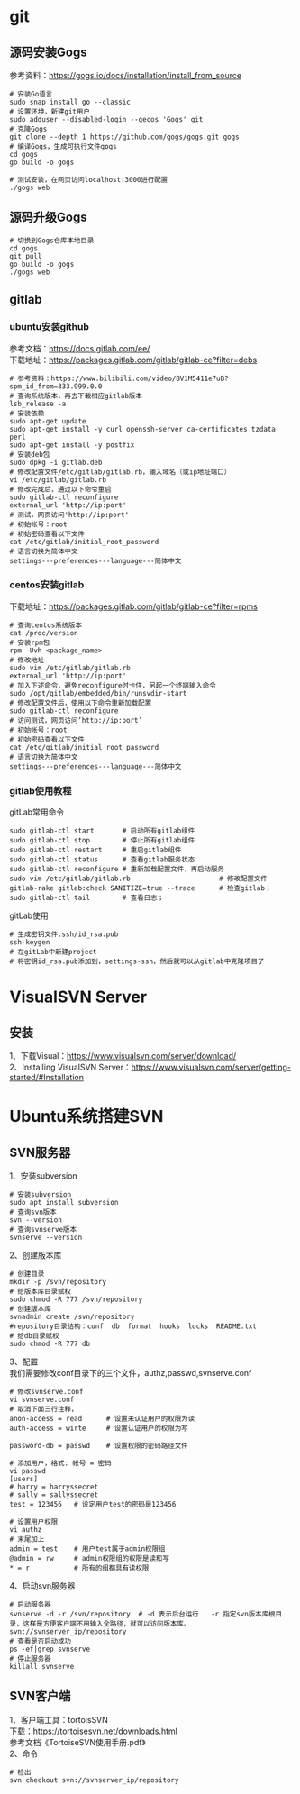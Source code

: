 # git
## 源码安装Gogs
参考资料：https://gogs.io/docs/installation/install_from_source  
```shell
# 安装Go语言
sudo snap install go --classic
# 设置环境，新建git用户
sudo adduser --disabled-login --gecos 'Gogs' git
# 克隆Gogs
git clone --depth 1 https://github.com/gogs/gogs.git gogs
# 编译Gogs，生成可执行文件gogs
cd gogs
go build -o gogs

# 测试安装，在网页访问localhost:3000进行配置
./gogs web
```
## 源码升级Gogs
```shell
# 切换到Gogs仓库本地目录
cd gogs
git pull
go build -o gogs
./gogs web
```
## gitlab
### ubuntu安装github
参考文档：https://docs.gitlab.com/ee/  
下载地址：https://packages.gitlab.com/gitlab/gitlab-ce?filter=debs  
```shell
# 参考资料：https://www.bilibili.com/video/BV1M5411e7uB?spm_id_from=333.999.0.0
# 查询系统版本，再去下载相应gitlab版本
lsb_release -a
# 安装依赖
sudo apt-get update
sudo apt-get install -y curl openssh-server ca-certificates tzdata perl
sudo apt-get install -y postfix
# 安装deb包
sudo dpkg -i gitlab.deb
# 修改配置文件/etc/gitlab/gitlab.rb，输入域名（或ip地址端口）
vi /etc/gitlab/gitlab.rb
# 修改完成后，通过以下命令重启
sudo gitlab-ctl reconfigure
external_url 'http://ip:port'
# 测试，网页访问'http://ip:port'
# 初始帐号：root
# 初始密码查看以下文件
cat /etc/gitlab/initial_root_password
# 语言切换为简体中文
settings---preferences---language---简体中文
```
### centos安装gitlab
下载地址：https://packages.gitlab.com/gitlab/gitlab-ce?filter=rpms  
```shell
# 查询centos系统版本
cat /proc/version
# 安装rpm包
rpm -Uvh <package_name>
# 修改地址
sudo vim /etc/gitlab/gitlab.rb
external_url 'http://ip:port'
# 加入下述命令，避免reconfigure时卡住，另起一个终端输入命令
sudo /opt/gitlab/embedded/bin/runsvdir-start
# 修改配置文件后，使用以下命令重新加载配置
sudo gitlab-ctl reconfigure
# 访问测试，网页访问‘http://ip:port’
# 初始帐号：root
# 初始密码查看以下文件
cat /etc/gitlab/initial_root_password
# 语言切换为简体中文
settings---preferences---language---简体中文
```
### gitlab使用教程
gitLab常用命令  
```shell
sudo gitlab-ctl start       # 启动所有gitlab组件
sudo gitlab-ctl stop        # 停止所有gitlab组件
sudo gitlab-ctl restart     # 重启gitlab组件
sudo gitlab-ctl status      # 查看gitlab服务状态
sudo gitlab-ctl reconfigure # 重新加载配置文件，再启动服务
sudo vim /etc/gitlab/gitlab.rb                      # 修改配置文件
gitlab-rake gitlab:check SANITIZE=true --trace      # 检查gitlab；
sudo gitlab-ctl tail        # 查看日志；
```
gitLab使用  
```shell
# 生成密钥文件.ssh/id_rsa.pub
ssh-keygen
# 在gitLab中新建project
# 将密钥id_rsa.pub添加到，settings-ssh，然后就可以从gitlab中克隆项目了
```

# VisualSVN Server
## 安装
1、下载Visual：https://www.visualsvn.com/server/download/  
2、Installing VisualSVN Server：https://www.visualsvn.com/server/getting-started/#Installation  

# Ubuntu系统搭建SVN
## SVN服务器
1、安装subversion
```shell
# 安装subversion
sudo apt install subversion
# 查询svn版本
svn --version
# 查询svnserve版本
svnserve --version
```
2、创建版本库
```shell
# 创建目录
mkdir -p /svn/repository
# 给版本库目录赋权
sudo chmod -R 777 /svn/repository
# 创建版本库
svnadmin create /svn/repository
#repository目录结构：conf  db  format  hooks  locks  README.txt
# 给db目录赋权
sudo chmod -R 777 db
```
3、配置  
我们需要修改conf目录下的三个文件，authz,passwd,svnserve.conf
```shell
# 修改svnserve.conf
vi svnserve.conf
# 取消下面三行注释，
anon-access = read      # 设置未认证用户的权限为读
auth-access = wirte     # 设置认证用户的权限为写

password-db = passwd    # 设置权限的密码路径文件
```
```shell
# 添加用户，格式: 帐号 = 密码
vi passwd
[users]
# harry = harryssecret
# sally = sallyssecret
test = 123456   # 设定用户test的密码是123456
```
```shell
# 设置用户权限
vi authz
# 末尾加上
admin = test    # 用户test属于admin权限组
@admin = rw     # admin权限组的权限是读和写
* = r           # 所有的组都具有读权限
```
4、启动svn服务器
```shell
# 启动服务器
svnserve -d -r /svn/repository  # -d 表示后台运行   -r 指定svn版本库根目录，这样是方便客户端不用输入全路径，就可以访问版本库。svn://svnserver_ip/repository
# 查看是否启动成功
ps -ef|grep svnserve
# 停止服务器
killall svnserve
```
## SVN客户端
1、客户端工具：tortoisSVN  
下载：https://tortoisesvn.net/downloads.html  
参考文档《TortoiseSVN使用手册.pdf》  
2、命令
```shell
# 检出
svn checkout svn://svnserver_ip/repository
```
